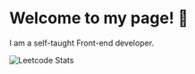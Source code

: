 # Welcome to my page! 👋 

I am a self-taught Front-end developer.

![Leetcode Stats](https://leetcard.jacoblin.cool/kirillmihalych?ext=heatmap)
